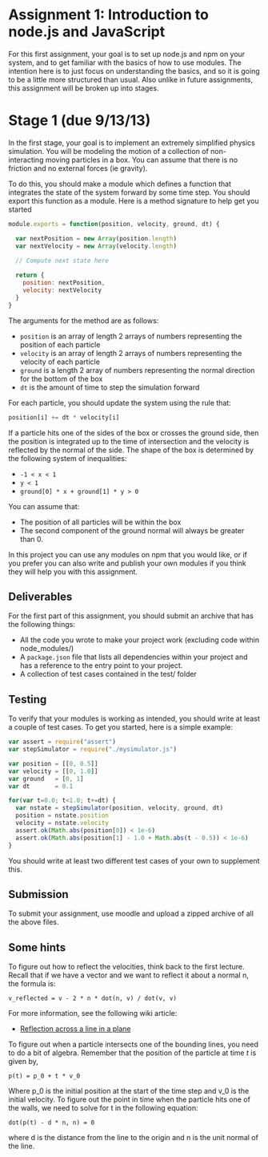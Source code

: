 Assignment 1: Introduction to node.js and JavaScript
====================================================
For this first assignment, your goal is to set up node.js and npm on your system, and to get familiar with the basics of how to use modules.  The intention here is to just focus on understanding the basics, and so it is going to be a little more structured than usual.  Also unlike in future assignments, this assignment will be broken up into stages.

# Stage 1  (due 9/13/13)
In the first stage, your goal is to implement an extremely simplified physics simulation.  You will be modeling the motion of a collection of non-interacting moving particles in a box.  You can assume that there is no friction and no external forces (ie gravity).

To do this, you should make a module which defines a function that integrates the state of the system forward by some time step.  You should export this function as a module.  Here is a method signature to help get you started

```javascript
module.exports = function(position, velocity, ground, dt) {

  var nextPosition = new Array(position.length)
  var nextVelocity = new Array(velocity.length)
  
  // Compute next state here

  return {
    position: nextPosition,
    velocity: nextVelocity
  }
}
```

The arguments for the method are as follows:

* `position` is an array of length 2 arrays of numbers representing the position of each particle
* `velocity` is an array of length 2 arrays of numbers representing the velocity of each particle
* `ground` is a length 2 array of numbers representing the normal direction for the bottom of the box
* `dt` is the amount of time to step the simulation forward


For each particle, you should update the system using the rule that:

```javascript
position[i] += dt * velocity[i]
```

If a particle hits one of the sides of the box or crosses the ground side, then the position is integrated up to the time of intersection and the velocity is reflected by the normal of the side.  The shape of the box is determined by the following system of inequalities:

* `-1 < x < 1`
* `y < 1`
* `ground[0] * x + ground[1] * y > 0`

You can assume that:

* The position of all particles will be within the box
* The second component of the ground normal will always be greater than 0.

In this project you can use any modules on npm that you would like, or if you prefer you can also write and publish your own modules if you think they will help you with this assignment.

## Deliverables
For the first part of this assignment, you should submit an archive that has the following things:

* All the code you wrote to make your project work (excluding code within node_modules/)
* A `package.json` file that lists all dependencies within your project and has a reference to the entry point to your project.
* A collection of test cases contained in the test/ folder

## Testing
To verify that your modules is working as intended, you should write at least a couple of test cases.  To get you started, here is a simple example:

```javascript
var assert = require("assert")
var stepSimulator = require("./mysimulator.js")

var position = [[0, 0.5]]
var velocity = [[0, 1.0]]
var ground   = [0, 1]
var dt       = 0.1

for(var t=0.0; t<1.0; t+=dt) {
  var nstate = stepSimulator(position, velocity, ground, dt)
  position = nstate.position
  velocity = nstate.velocity
  assert.ok(Math.abs(position[0]) < 1e-6)
  assert.ok(Math.abs(position[1] - 1.0 + Math.abs(t - 0.5)) < 1e-6)
}
```

You should write at least two different test cases of your own to supplement this.

## Submission
To submit your assignment, use moodle and upload a zipped archive of all the above files.


## Some hints
To figure out how to reflect the velocities, think back to the first lecture.  Recall that if we have a vector and we want to reflect it about a normal n, the formula is:

```
v_reflected = v - 2 * n * dot(n, v) / dot(v, v)
```

For more information, see the following wiki article:

* [Reflection across a line in a plane](http://en.wikipedia.org/wiki/Reflection_\(mathematics\)#Reflection_across_a_line_in_the_plane)

To figure out when a particle intersects one of the bounding lines, you need to do a bit of algebra.  Remember that the position of the particle at time $t$ is given by,

```
p(t) = p_0 + t * v_0
```

Where p_0 is the initial position at the start of the time step and v_0 is the initial velocity.  To figure out the point in time when the particle hits one of the walls, we need to solve for t in the following equation:

```
dot(p(t) - d * n, n) = 0
```

where d is the distance from the line to the origin and n is the unit normal of the line.

